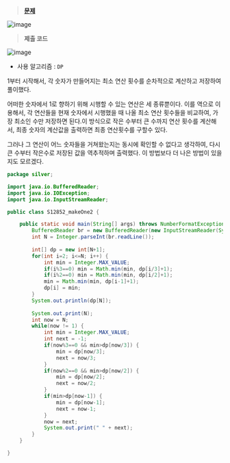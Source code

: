 > **[문제](https://www.acmicpc.net/problem/12852)**
> 
![image](https://user-images.githubusercontent.com/80896077/207068618-80b0a055-d39d-4f15-8924-2a178a34479c.png)

> **제출 코드**
> 
![image](https://user-images.githubusercontent.com/80896077/207068643-c308c31f-37bd-4b87-ab19-79e425e119cc.png)

- 사용 알고리즘 : `DP`

1부터 시작해서, 각 숫자가 만들어지는 최소 연산 횟수를 순차적으로 계산하고 저장하여 풀이했다.

어떠한 숫자에서 1로 향하기 위해 시행할 수 있는 연산은 세 종류뿐이다. 이를 역으로 이용해서, 각 연산들을 현재 숫자에서 시행했을 때 나올 최소 연산 횟수들을 비교하여, 가장 최소인 수만 저장하면 된다.이 방식으로 작은 수부터 큰 수까지 연산 횟수를 계산해서, 최종 숫자의 계산값을 출력하면 최종 연산횟수를 구할수 있다.

그러나 그 연산이 어느 숫자들을 거쳐왔는지는 동시에 확인할 수 없다고 생각하여, 다시 큰 수부터 작은수로 저장된 값을 역추적하며 출력했다. 이 방법보다 더 나은 방법이 있을지도 모르겠다.

```java
package silver;

import java.io.BufferedReader;
import java.io.IOException;
import java.io.InputStreamReader;

public class S12852_makeOne2 {

	public static void main(String[] args) throws NumberFormatException, IOException {
		BufferedReader br = new BufferedReader(new InputStreamReader(System.in));
		int N = Integer.parseInt(br.readLine());
		
		int[] dp = new int[N+1];
		for(int i=2; i<=N; i++) {
			int min = Integer.MAX_VALUE;
			if(i%3==0) min = Math.min(min, dp[i/3]+1);
			if(i%2==0) min = Math.min(min, dp[i/2]+1);
			min = Math.min(min, dp[i-1]+1);
			dp[i] = min;
		}
		System.out.println(dp[N]);
		
		System.out.print(N);
		int now = N;
		while(now != 1) {
			int min = Integer.MAX_VALUE;
			int next = -1;
			if(now%3==0 && min>dp[now/3]) {
				min = dp[now/3];
				next = now/3;
			}
			if(now%2==0 && min>dp[now/2]) {
				min = dp[now/2];
				next = now/2;
			}
			if(min>dp[now-1]) {
				min = dp[now-1];
				next = now-1;
			}
			now = next;
			System.out.print(" " + next);
		}
	}

}
```
